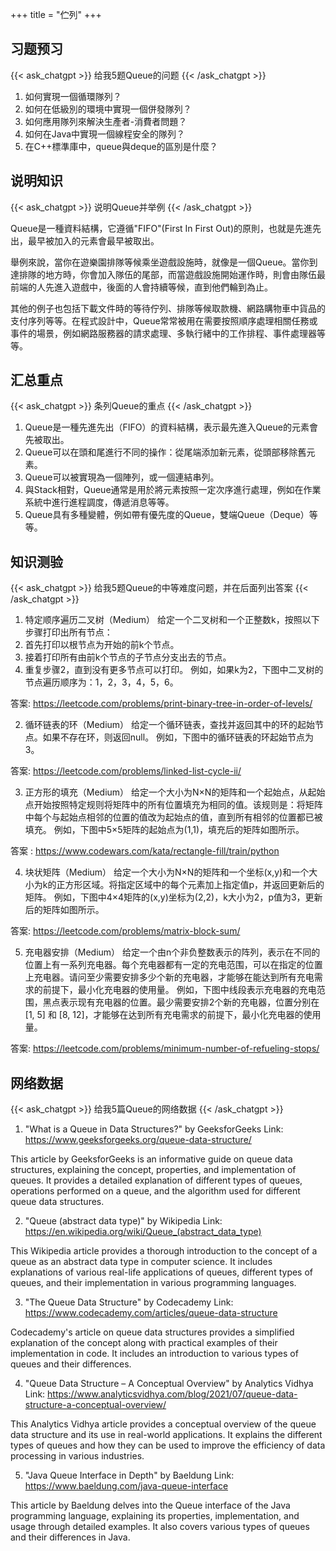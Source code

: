 +++
title = "伫列"
+++
## 习题预习
{{< ask_chatgpt >}}
给我5题Queue的问题
{{< /ask_chatgpt >}}



1. 如何實現一個循環隊列？
2. 如何在低級別的環境中實現一個併發隊列？
3. 如何應用隊列來解決生產者-消費者問題？
4. 如何在Java中實現一個線程安全的隊列？
5. 在C++標準庫中，queue與deque的區別是什麼？   

## 说明知识
{{< ask_chatgpt >}}
说明Queue并举例
{{< /ask_chatgpt >}}



Queue是一種資料結構，它遵循"FIFO"(First In First Out)的原則，也就是先進先出，最早被加入的元素會最早被取出。

舉例來說，當你在遊樂園排隊等候乘坐遊戲設施時，就像是一個Queue。當你到達排隊的地方時，你會加入隊伍的尾部，而當遊戲設施開始運作時，則會由隊伍最前端的人先進入遊戲中，後面的人會持續等候，直到他們輪到為止。

其他的例子也包括下載文件時的等待佇列、排隊等候取款機、網路購物車中貨品的支付序列等等。在程式設計中，Queue常常被用在需要按照順序處理相關任務或事件的場景，例如網路服務器的請求處理、多執行緒中的工作排程、事件處理器等等。   

## 汇总重点
{{< ask_chatgpt >}}
条列Queue的重点
{{< /ask_chatgpt >}}



1. Queue是一種先進先出（FIFO）的資料結構，表示最先進入Queue的元素會先被取出。
2. Queue可以在頭和尾進行不同的操作：從尾端添加新元素，從頭部移除舊元素。
3. Queue可以被實現為一個陣列，或一個連結串列。
4. 與Stack相對，Queue通常是用於將元素按照一定次序進行處理，例如在作業系統中進行進程調度，傳遞消息等等。
5. Queue具有多種變體，例如帶有優先度的Queue，雙端Queue（Deque）等等。   

## 知识测验
{{< ask_chatgpt >}}
给我5题Queue的中等难度问题，并在后面列出答案
{{< /ask_chatgpt >}}



1. 特定顺序遍历二叉树（Medium）
给定一个二叉树和一个正整数k，按照以下步骤打印出所有节点：
1. 首先打印以根节点为开始的前k个节点。
2. 接着打印所有由前k个节点的子节点分支出去的节点。
3. 重复步骤2，直到没有更多节点可以打印。
例如，如果k为2，下图中二叉树的节点遍历顺序为：1，2，3，4，5，6。

答案: https://leetcode.com/problems/print-binary-tree-in-order-of-levels/



2. 循环链表的环（Medium）
给定一个循环链表，查找并返回其中的环的起始节点。如果不存在环，则返回null。
例如，下图中的循环链表的环起始节点为3。

答案: https://leetcode.com/problems/linked-list-cycle-ii/


3. 正方形的填充（Medium）
给定一个大小为N×N的矩阵和一个起始点，从起始点开始按照特定规则将矩阵中的所有位置填充为相同的值。该规则是：将矩阵中每个与起始点相邻的位置的值改为起始点的值，直到所有相邻的位置都已被填充。
例如，下图中5×5矩阵的起始点为(1,1)，填充后的矩阵如图所示。

答案 : https://www.codewars.com/kata/rectangle-fill/train/python



4. 块状矩阵（Medium）
给定一个大小为N×N的矩阵和一个坐标(x,y)和一个大小为k的正方形区域。将指定区域中的每个元素加上指定值p，并返回更新后的矩阵。
例如，下图中4×4矩阵的(x,y)坐标为(2,2)，k大小为2，p值为3，更新后的矩阵如图所示。

答案: https://leetcode.com/problems/matrix-block-sum/


5. 充电器安排（Medium）
给定一个由n个非负整数表示的阵列，表示在不同的位置上有一系列充电器。每个充电器都有一定的充电范围，可以在指定的位置上充电器。请问至少需要安排多少个新的充电器，才能够在能达到所有充电需求的前提下，最小化充电器的使用量。
例如，下图中线段表示充电器的充电范围，黑点表示现有充电器的位置。最少需要安排2个新的充电器，位置分别在[1, 5] 和 [8, 12]，才能够在达到所有充电需求的前提下，最小化充电器的使用量。

答案: https://leetcode.com/problems/minimum-number-of-refueling-stops/   

## 网络数据
{{< ask_chatgpt >}}
给我5篇Queue的网络数据
{{< /ask_chatgpt >}}



1. "What is a Queue in Data Structures?" by GeeksforGeeks
Link: https://www.geeksforgeeks.org/queue-data-structure/

This article by GeeksforGeeks is an informative guide on queue data structures, explaining the concept, properties, and implementation of queues. It provides a detailed explanation of different types of queues, operations performed on a queue, and the algorithm used for different queue data structures.

2. "Queue (abstract data type)" by Wikipedia
Link: https://en.wikipedia.org/wiki/Queue_(abstract_data_type)

This Wikipedia article provides a thorough introduction to the concept of a queue as an abstract data type in computer science. It includes explanations of various real-life applications of queues, different types of queues, and their implementation in various programming languages.

3. "The Queue Data Structure" by Codecademy
Link: https://www.codecademy.com/articles/queue-data-structure

Codecademy's article on queue data structures provides a simplified explanation of the concept along with practical examples of their implementation in code. It includes an introduction to various types of queues and their differences.

4. "Queue Data Structure – A Conceptual Overview" by Analytics Vidhya
Link: https://www.analyticsvidhya.com/blog/2021/07/queue-data-structure-a-conceptual-overview/

This Analytics Vidhya article provides a conceptual overview of the queue data structure and its use in real-world applications. It explains the different types of queues and how they can be used to improve the efficiency of data processing in various industries.

5. "Java Queue Interface in Depth" by Baeldung
Link: https://www.baeldung.com/java-queue-interface

This article by Baeldung delves into the Queue interface of the Java programming language, explaining its properties, implementation, and usage through detailed examples. It also covers various types of queues and their differences in Java.   

